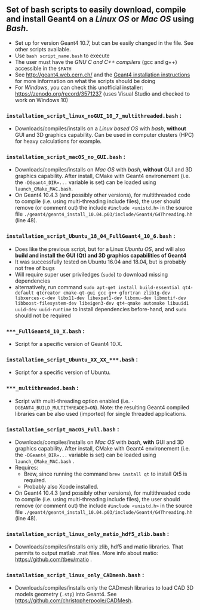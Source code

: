 ## Set of bash scripts to easily download, compile and install Geant4 on a *Linux OS* or *Mac OS* using *Bash*.
- Set up for version Geant4 10.7, but can be easily changed in the file. See other scripts available.
- Use `bash script_name.bash` to execute
- The user must have the *GNU C and C++ compilers* (gcc and g++) accessible in the `$PATH`
- See http://geant4.web.cern.ch/ and the [Geant4 installation instructions](http://geant4-userdoc.web.cern.ch/geant4-userdoc/UsersGuides/InstallationGuide/html/index.html) for more information on what the scripts should be doing
- For *Windows*, you can check this unofficial installer: https://zenodo.org/record/3571237 (uses Visual Studio and checked to work on Windows 10)

### `installation_script_linux_noGUI_10_7_multithreaded.bash` :
- Downloads/compiles/installs on a *Linux based OS* with *bash*, **without** GUI and 3D graphics capability. Can be used in computer clusters (HPC) for heavy calculations for example.

### `installation_script_macOS_no_GUI.bash` :
- Downloads/compiles/installs on *Mac OS* with *bash*, **without** GUI and 3D graphics capability. After install, CMake with Geant4 environement (i.e. the `-DGeant4_DIR=...` variable is set) can be loaded using `launch_CMake_MAC.bash`.
- On Geant4 10.4.3 (and possibly other versions), for multithreaded code to compile (i.e. using multi-threading include files), the user should remove (or comment out) the include `#include <unistd.h>` in the source file `./geant4/geant4_install_10.04.p03/include/Geant4/G4Threading.hh` (line 48).

### `installation_script_Ubuntu_18_04_FullGeant4_10_6.bash` :
- Does like the previous script, but for a Linux *Ubuntu OS*, and will also **build and install the GUI (Qt) and 3D graphics capabilities of Geant4**
- It was successfully tested on Ubuntu 16.04 and 18.04, but is probably not free of bugs
- Will require super user priviledges (`sudo`) to download missing dependencies
- alternatively, run command `sudo apt-get install build-essential qt4-default qtcreator cmake-qt-gui gcc g++ gfortran zlib1g-dev libxerces-c-dev libx11-dev libexpat1-dev libxmu-dev libmotif-dev libboost-filesystem-dev libeigen3-dev qt4-qmake automake libuuid1 uuid-dev uuid-runtime` to install dependencies before-hand, and `sudo` should not be required

### `***_FullGeant4_10_X.bash` :
* Script for a specific version of Geant4 10.X.

### `installation_script_Ubuntu_XX_XX_***.bash` :
* Script for a specific version of Ubuntu.

### `***_multithreaded.bash` :
* Script with multi-threading option enabled (i.e. `-DGEANT4_BUILD_MULTITHREADED=ON`). Note: the resulting Geant4 compiled libraries can be also used (imported) for single threaded applications.

### `installation_script_macOS_Full.bash` :
* Downloads/compiles/installs on *Mac OS* with *bash*, **with** GUI and 3D graphics capability. After install, CMake with Geant4 environement (i.e. the `-DGeant4_DIR=...` variable is set) can be loaded using `launch_CMake_MAC.bash` .
* Requires:
  * Brew, since running the command `brew install qt` to install Qt5 is required.
  * Probably also Xcode installed.
* On Geant4 10.4.3 (and possibly other versions), for multithreaded code to compile (i.e. using multi-threading include files), the user should remove (or comment out) the include `#include <unistd.h>` in the source file `./geant4/geant4_install_10.04.p03/include/Geant4/G4Threading.hh` (line 48).

### `installation_script_linux_only_matio_hdf5_zlib.bash` :
* Downloads/compiles/installs only zlib, hdf5 and matio libraries. That permits to output matlab .mat files. More info about matio: https://github.com/tbeu/matio .

### `installation_script_linux_only_CADmesh.bash` :
* Downloads/compiles/installs only the CADmesh libraries to load CAD 3D models geometry (`.stp`) into Geant4. See https://github.com/christopherpoole/CADMesh.

